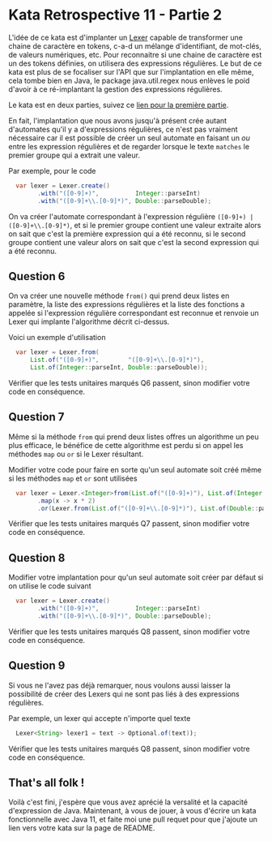 # Kata Retrospective 11 - Partie 2

L'idée de ce kata est d'implanter un [Lexer](https://en.wikipedia.org/wiki/Lexer) capable de transformer une chaine de caractère en tokens, c-a-d un mélange d'identifiant, de mot-clés, de valeurs numériques, etc. Pour reconnaitre si une chaine de caractère est un des tokens définies, on utilisera des expressions régulières. Le but de ce kata est plus de se focaliser sur l'API que sur l'implantation en elle même, cela tombe bien en Java, le package java.util.regex nous enlèves le poid d'avoir à ce ré-implantant la gestion des expressions régulières.

Le kata est en deux parties, suivez ce [lien pour la première partie](kata.md).


En fait, l'implantation que nous avons jusqu'à présent crée autant d'automates qu'il y a d'expressions régulières,
ce n'est pas vraiment nécessaire car il est possible de créer un seul automate en faisant un *ou* entre les expression régulières
et de regarder lorsque le texte `matches` le premier groupe qui a extrait une valeur.

Par exemple, pour le code
```java
  var lexer = Lexer.create()
        .with("([0-9]+)",          Integer::parseInt)
        .with("([0-9]+\\.[0-9]*)", Double::parseDouble);
```
On va créer l'automate correspondant à l'expression régulière `([0-9]+) | ([0-9]+\\.[0-9]*)`,
et si le premier groupe contient une valeur extraite alors on sait que c'est la première expression qui a été reconnu,
si le second groupe contient une valeur alors on sait que c'est la second expression qui a été reconnu.


## Question 6

On va créer une nouvelle méthode `from()` qui prend deux listes en paramètre,
la liste des expressions régulières et la liste des fonctions a appelée si l'expression régulière correspondant est reconnue
et renvoie un Lexer qui implante l'algorithme décrit ci-dessus.

Voici un exemple d'utilisation
```java
  var lexer = Lexer.from(
      List.of("([0-9]+)",        "([0-9]+\\.[0-9]*)"),
      List.of(Integer::parseInt, Double::parseDouble));
```

Vérifier que les tests unitaires marqués Q6 passent, sinon modifier votre code en conséquence.


## Question 7

Même si la méthode `from` qui prend deux listes offres un algorithme un peu plus efficace, le bénéfice de cette algorithme
est perdu si on appel les méthodes `map` ou `or` si le Lexer résultant.

Modifier votre code pour faire en sorte qu'un seul automate soit créé même si les méthodes `map` et `or` sont utilisées
```java
  var lexer = Lexer.<Integer>from(List.of("([0-9]+)"), List.of(Integer::parseInt))
        .map(x -> x * 2)
        .or(Lexer.from(List.of("([0-9]+\\.[0-9]*)"), List.of(Double::parseDouble)));
```

Vérifier que les tests unitaires marqués Q7 passent, sinon modifier votre code en conséquence.


## Question 8

Modifier votre implantation pour qu'un seul automate soit créer par défaut si on utilise le code suivant
```java
  var lexer = Lexer.create()
        .with("([0-9]+)",          Integer::parseInt)
        .with("([0-9]+\\.[0-9]*)", Double::parseDouble);
```

Vérifier que les tests unitaires marqués Q8 passent, sinon modifier votre code en conséquence.


## Question 9

Si vous ne l'avez pas déjà remarquer, nous voulons aussi laisser la possibilité de créer des Lexers
qui ne sont pas liés à des expressions régulières.

Par exemple, un lexer qui accepte n'importe quel texte
```java
  Lexer<String> lexer1 = text -> Optional.of(text));
```


Vérifier que les tests unitaires marqués Q8 passent, sinon modifier votre code en conséquence.


## That's all folk !

Voilà c'est fini, j'espère que vous avez aprécié la versalité et la capacité d'expression de Java.
Maintenant, à vous de jouer, à vous d'écrire un kata fonctionnelle avec Java 11, et faite moi une pull requet
pour que j'ajoute un lien vers votre kata sur la page de README.

